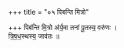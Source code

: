 +++
title = "०५ पिबन्ति मित्रो"

+++
पिब॑न्ति मि॒त्रो अ॑र्य॒मा तना॑ पू॒तस्य॒ वरु॑णः ।  
त्रि॒ष॒ध॒स्थस्य॒ जाव॑तः ॥